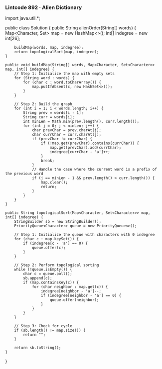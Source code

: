 ### Lintcode 892 · Alien Dictionary
import java.util.*;

public class Solution {
    public String alienOrder(String[] words) {
        Map<Character, Set<Character>> map = new HashMap<>();
        int[] indegree = new int[26];

        buildMap(words, map, indegree);
        return topologicalSort(map, indegree);
    }

    public void buildMap(String[] words, Map<Character, Set<Character>> map, int[] indegree) {
        // Step 1: Initialize the map with empty sets
        for (String word : words) {
            for (char c : word.toCharArray()) {
                map.putIfAbsent(c, new HashSet<>());
            }
        }

        // Step 2: Build the graph
        for (int i = 1; i < words.length; i++) {
            String prev = words[i - 1];
            String curr = words[i];
            int minLen = Math.min(prev.length(), curr.length());
            for (int j = 0; j < minLen; j++) {
                char prevChar = prev.charAt(j);
                char currChar = curr.charAt(j);
                if (prevChar != currChar) {
                    if (!map.get(prevChar).contains(currChar)) {
                        map.get(prevChar).add(currChar);
                        indegree[currChar - 'a']++;
                    }
                    break;
                }
                // Handle the case where the current word is a prefix of the previous word
                if (j == minLen - 1 && prev.length() > curr.length()) {
                    map.clear();
                    return;
                }
            }
        }
    }

    public String topologicalSort(Map<Character, Set<Character>> map, int[] indegree) {
        StringBuilder sb = new StringBuilder();
        PriorityQueue<Character> queue = new PriorityQueue<>();

        // Step 1: Initialize the queue with characters with 0 indegree
        for (char c : map.keySet()) {
            if (indegree[c - 'a'] == 0) {
                queue.offer(c);
            }
        }

        // Step 2: Perform topological sorting
        while (!queue.isEmpty()) {
            char c = queue.poll();
            sb.append(c);
            if (map.containsKey(c)) {
                for (char neighbor : map.get(c)) {
                    indegree[neighbor - 'a']--;
                    if (indegree[neighbor - 'a'] == 0) {
                        queue.offer(neighbor);
                    }
                }
            }
        }

        // Step 3: Check for cycle
        if (sb.length() != map.size()) {
            return "";
        }

        return sb.toString();
    }
}